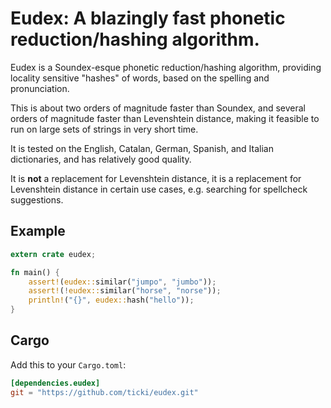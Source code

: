 # Eudex: A blazingly fast phonetic reduction/hashing algorithm.

Eudex is a Soundex-esque phonetic reduction/hashing algorithm, providing
locality sensitive "hashes" of words, based on the spelling and pronunciation.

This is about two orders of magnitude faster than Soundex, and several orders
of magnitude faster than Levenshtein distance, making it feasible to run on
large sets of strings in very short time.

It is tested on the English, Catalan, German, Spanish, and Italian
dictionaries, and has relatively good quality.

It is **not** a replacement for Levenshtein distance, it is a replacement for
Levenshtein distance in certain use cases, e.g. searching for spellcheck
suggestions.

## Example

```rust
extern crate eudex;

fn main() {
    assert!(eudex::similar("jumpo", "jumbo"));
    assert!(!eudex::similar("horse", "norse"));
    println!("{}", eudex::hash("hello"));
}
```

## Cargo

Add this to your `Cargo.toml`:

```toml
[dependencies.eudex]
git = "https://github.com/ticki/eudex.git"
```
